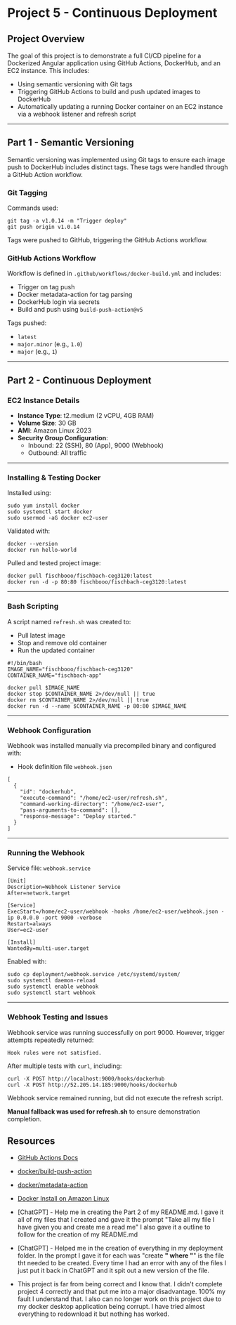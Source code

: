 # Project 5 - Continuous Deployment

## Project Overview

The goal of this project is to demonstrate a full CI/CD pipeline for a Dockerized Angular application using GitHub Actions, DockerHub, and an EC2 instance. This includes:

- Using semantic versioning with Git tags  
- Triggering GitHub Actions to build and push updated images to DockerHub  
- Automatically updating a running Docker container on an EC2 instance via a webhook listener and refresh script

---

## Part 1 - Semantic Versioning

Semantic versioning was implemented using Git tags to ensure each image push to DockerHub includes distinct tags. These tags were handled through a GitHub Action workflow.

### Git Tagging

Commands used:

```
git tag -a v1.0.14 -m "Trigger deploy"
git push origin v1.0.14
```

Tags were pushed to GitHub, triggering the GitHub Actions workflow.

### GitHub Actions Workflow

Workflow is defined in `.github/workflows/docker-build.yml` and includes:

- Trigger on tag push  
- Docker metadata-action for tag parsing  
- DockerHub login via secrets  
- Build and push using `build-push-action@v5`

Tags pushed:

- `latest`  
- `major.minor` (e.g., `1.0`)  
- `major` (e.g., `1`)

---

## Part 2 - Continuous Deployment

### EC2 Instance Details

- **Instance Type**: t2.medium (2 vCPU, 4GB RAM)  
- **Volume Size**: 30 GB  
- **AMI**: Amazon Linux 2023  
- **Security Group Configuration**:  
  - Inbound: 22 (SSH), 80 (App), 9000 (Webhook)  
  - Outbound: All traffic

---

### Installing & Testing Docker

Installed using:

```
sudo yum install docker
sudo systemctl start docker
sudo usermod -aG docker ec2-user
```

Validated with:

```
docker --version
docker run hello-world
```

Pulled and tested project image:

```
docker pull fischbooo/fischbach-ceg3120:latest
docker run -d -p 80:80 fischbooo/fischbach-ceg3120:latest
```

---

### Bash Scripting

A script named `refresh.sh` was created to:

- Pull latest image  
- Stop and remove old container  
- Run the updated container

```
#!/bin/bash
IMAGE_NAME="fischbooo/fischbach-ceg3120"
CONTAINER_NAME="fischbach-app"

docker pull $IMAGE_NAME
docker stop $CONTAINER_NAME 2>/dev/null || true
docker rm $CONTAINER_NAME 2>/dev/null || true
docker run -d --name $CONTAINER_NAME -p 80:80 $IMAGE_NAME
```

---

### Webhook Configuration

Webhook was installed manually via precompiled binary and configured with:

- Hook definition file `webhook.json`

```
[
  {
    "id": "dockerhub",
    "execute-command": "/home/ec2-user/refresh.sh",
    "command-working-directory": "/home/ec2-user",
    "pass-arguments-to-command": [],
    "response-message": "Deploy started."
  }
]
```

---

### Running the Webhook

Service file: `webhook.service`

```
[Unit]
Description=Webhook Listener Service
After=network.target

[Service]
ExecStart=/home/ec2-user/webhook -hooks /home/ec2-user/webhook.json -ip 0.0.0.0 -port 9000 -verbose
Restart=always
User=ec2-user

[Install]
WantedBy=multi-user.target
```

Enabled with:

```
sudo cp deployment/webhook.service /etc/systemd/system/
sudo systemctl daemon-reload
sudo systemctl enable webhook
sudo systemctl start webhook
```

---

### Webhook Testing and Issues

Webhook service was running successfully on port 9000. However, trigger attempts repeatedly returned:

```
Hook rules were not satisfied.
```

After multiple tests with `curl`, including:

```
curl -X POST http://localhost:9000/hooks/dockerhub
curl -X POST http://52.205.14.185:9000/hooks/dockerhub
```

Webhook service remained running, but did not execute the refresh script.

**Manual fallback was used for refresh.sh** to ensure demonstration completion.





## Resources
 
- [GitHub Actions Docs](https://docs.github.com/en/actions)  
- [docker/build-push-action](https://github.com/docker/build-push-action)  
- [docker/metadata-action](https://github.com/docker/metadata-action)  
- [Docker Install on Amazon Linux](https://docs.docker.com/engine/install/centos/)



- [ChatGPT] - Help me in creating the Part 2 of my README.md. I gave it all of my files that I created and gave it the prompt "Take all my file I have given you and create me a read me" I also gave it a outline to follow for the creation of my README.md

- [ChatGPT] - Helped me in the creation of everything in my deployment folder. In the prompt I gave it for each was "create ______" where "______" is the file tht needed to be created. Every time I had an error with any of the files I just put it back in ChatGPT and it spit out a new version of the file.


- This project is far from being correct and I know that. I didn't complete project 4 correctly and that put me into a major disadvantage. 100% my fault I understand that. I also can no longer work on this project due to my docker desktop application being corrupt. I have tried almost everything to redownload it but nothing has worked. 

